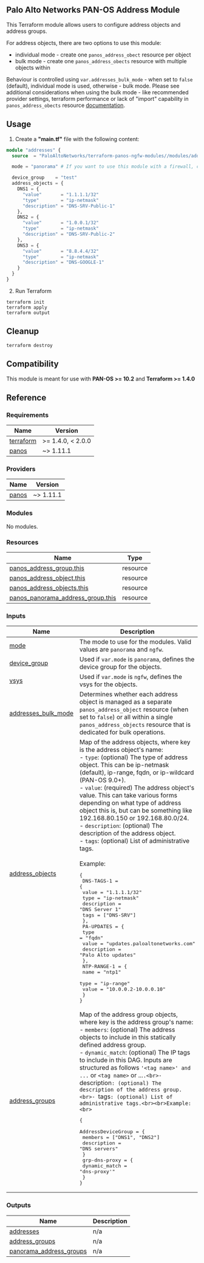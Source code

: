 Palo Alto Networks PAN-OS Address Module
---
This Terraform module allows users to configure address objects and address groups.

For address objects, there are two options to use this module:
- individual mode - create one `panos_address_obect` resource per object
- bulk mode - create one `panos_address_obects` resource with multiple objects within

Behaviour is controlled using `var.addresses_bulk_mode` - when set to `false` (default), individual mode is used, otherwise - bulk mode.
Please see additional considerations when using the bulk mode - like recommended provider settings, terraform performance or lack of "import" capability in `panos_address_obects` resource [documentation](https://registry.terraform.io/providers/PaloAltoNetworks/panos/latest/docs/resources/address_objects).

Usage
---

1. Create a **"main.tf"** file with the following content:

```terraform
module "addresses" {
  source  = "PaloAltoNetworks/terraform-panos-ngfw-modules//modules/addresses"

  mode = "panorama" # If you want to use this module with a firewall, change this to "ngfw"

  device_group    = "test"
  address_objects = {
    DNS1 = {
      "value"       = "1.1.1.1/32"
      "type"        = "ip-netmask"
      "description" = "DNS-SRV-Public-1"
    },
    DNS2 = {
      "value"       = "1.0.0.1/32"
      "type"        = "ip-netmask"
      "description" = "DNS-SRV-Public-2"
    },
    DNS3 = {
      "value"       = "8.8.4.4/32"
      "type"        = "ip-netmask"
      "description" = "DNS-GOOGLE-1"
    }
  }
}
```

2. Run Terraform

```
terraform init
terraform apply
terraform output
```

Cleanup
---

```
terraform destroy
```

Compatibility
---
This module is meant for use with **PAN-OS >= 10.2** and **Terraform >= 1.4.0**


Reference
---
<!-- BEGINNING OF PRE-COMMIT-TERRAFORM DOCS HOOK -->
### Requirements

| Name | Version |
|------|---------|
| <a name="requirement_terraform"></a> [terraform](#requirement\_terraform) | >= 1.4.0, < 2.0.0 |
| <a name="requirement_panos"></a> [panos](#requirement\_panos) | ~> 1.11.1 |

### Providers

| Name | Version |
|------|---------|
| <a name="provider_panos"></a> [panos](#provider\_panos) | ~> 1.11.1 |

### Modules

No modules.

### Resources

| Name | Type |
|------|------|
| [panos_address_group.this](https://registry.terraform.io/providers/PaloAltoNetworks/panos/latest/docs/resources/address_group) | resource |
| [panos_address_object.this](https://registry.terraform.io/providers/PaloAltoNetworks/panos/latest/docs/resources/address_object) | resource |
| [panos_address_objects.this](https://registry.terraform.io/providers/PaloAltoNetworks/panos/latest/docs/resources/address_objects) | resource |
| [panos_panorama_address_group.this](https://registry.terraform.io/providers/PaloAltoNetworks/panos/latest/docs/resources/panorama_address_group) | resource |

### Inputs

| Name | Description | Type | Default | Required |
|------|-------------|------|---------|:--------:|
| <a name="input_mode"></a> [mode](#input\_mode) | The mode to use for the modules. Valid values are `panorama` and `ngfw`. | `string` | n/a | yes |
| <a name="input_device_group"></a> [device\_group](#input\_device\_group) | Used if `var.mode` is `panorama`, defines the device group for the objects. | `string` | `"shared"` | no |
| <a name="input_vsys"></a> [vsys](#input\_vsys) | Used if `var.mode` is `ngfw`, defines the vsys for the objects. | `string` | `"vsys1"` | no |
| <a name="input_addresses_bulk_mode"></a> [addresses\_bulk\_mode](#input\_addresses\_bulk\_mode) | Determines whether each address object is managed as a separate `panos_address_object` resource (when set to `false`) or all within a single `panos_address_objects` resource that is dedicated for bulk operations. | `bool` | `false` | no |
| <a name="input_address_objects"></a> [address\_objects](#input\_address\_objects) | Map of the address objects, where key is the address object's name:<br>- `type`: (optional) The type of address object. This can be ip-netmask (default), ip-range, fqdn, or ip-wildcard (PAN-OS 9.0+).<br>- `value`: (required) The address object's value. This can take various forms depending on what type of address object this is, but can be something like 192.168.80.150 or 192.168.80.0/24.<br>- `description`: (optional) The description of the address object.<br>- `tags`: (optional) List of administrative tags.<br><br>Example:<pre>{<br>  DNS-TAGS-1 = {<br>    value       = "1.1.1.1/32"<br>    type        = "ip-netmask"<br>    description = "DNS Server 1"<br>    tags        = ["DNS-SRV"]<br>  },<br>  PA-UPDATES = {<br>    type        = "fqdn"<br>    value       = "updates.paloaltonetworks.com"<br>    description = "Palo Alto updates"<br>  },<br>  NTP-RANGE-1 = {<br>    name  = "ntp1"<br>    type  = "ip-range"<br>    value = "10.0.0.2-10.0.0.10"<br>  }<br>}</pre> | <pre>map(object({<br>    value       = string<br>    type        = optional(string, "ip-netmask")<br>    description = optional(string)<br>    tags        = optional(list(string))<br>  }))</pre> | `{}` | no |
| <a name="input_address_groups"></a> [address\_groups](#input\_address\_groups) | Map of the address group objects, where key is the address group's name:<br>- `members`: (optional) The address objects to include in this statically defined address group.<br>- `dynamic_match`: (optional) The IP tags to include in this DAG. Inputs are structured as follows `'<tag name>' and ...` or `<tag name>` or ...`.<br>- `description`: (optional) The description of the address group.<br>- `tags`: (optional) List of administrative tags.<br><br>Example:<br>`<pre>{<br>  AddressDeviceGroup = {<br>    members     = ["DNS1", "DNS2"]<br>    description = "DNS servers"<br>  }<br>  grp-dns-proxy = {<br>    dynamic_match = "dns-proxy'"<br>  }<br>}</pre> | <pre>map(object({<br>    members       = optional(list(string))<br>    dynamic_match = optional(string)<br>    description   = optional(string)<br>    tags          = optional(list(string))<br>  }))</pre> | `{}` | no |

### Outputs

| Name | Description |
|------|-------------|
| <a name="output_addresses"></a> [addresses](#output\_addresses) | n/a |
| <a name="output_address_groups"></a> [address\_groups](#output\_address\_groups) | n/a |
| <a name="output_panorama_address_groups"></a> [panorama\_address\_groups](#output\_panorama\_address\_groups) | n/a |
<!-- END OF PRE-COMMIT-TERRAFORM DOCS HOOK -->